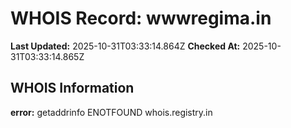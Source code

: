 # WHOIS Record: wwwregima.in

**Last Updated:** 2025-10-31T03:33:14.864Z
**Checked At:** 2025-10-31T03:33:14.865Z

## WHOIS Information

**error:** getaddrinfo ENOTFOUND whois.registry.in

